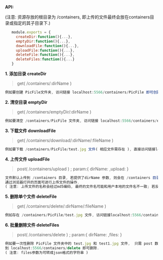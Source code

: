 ﻿**API:**

   (注意: 资源存放的根目录为 /containers, 即上传的文件最终会放在containers目录或指定的其子目录下.)  
``` javascript
   module.exports = {
     createDir:function(){...},
     emptyDir:function(){...},
     downloadFile:function(){...},
     uploadFile:function(){...},
     deleteFile:function(){...},
     deleteFiles:function(){...}
   }
```  
**1. 添加目录 createDir**
 > get( /containers/:dirName )
``` javascript
例如要创建 PicFile文件夹, 访问链接 localhost:5566/containers/PicFile 即可创建(需node app.js 启动项目)
```

**2. 清空目录 emptyDir**
 >  get( /containers/emptyDir/:dirName )
``` javascript
例如要清空 /containers/PicFile 文件夹, 访问链接 localhost:5566/containers/emptyDir/PicFile 即可
```

**3. 下载文件 downloadFile**
 >  get( /containers/download/:dirName/:fileName  )
``` javascript
例如要下载 /containers/PicFile/test.jpg 文件( 相应文件需存在 ), 直接访问链接localhost:5566/containers/download/PicFile/test.jpg 即可下载
```

**4. 上传文件 uploadFile**
 >  post( /containers/upload )  ;  param:{ dirName: ,upload: }
``` javascript
文件默认上传到 /containers 目录, 若提供了dirName 参数, 则会在 /containers 目录中查找( 未找到则创建 )此文件夹, 并将上传的文件移动到此文件夹中.
通过浏览器打开的页面可进行上传文件的操作.
( 注意: 上传文件的名称会经过md5编码, 最终的文件名可能和用户本地的文件名不一致; 若反复向同一路径上传同名文件, 可能会在/containers 目录中生成垃圾文件 )
```

**5. 删除单个文件 deleteFile**
 >  get( /containers/delete/:dirName/:fileName )
``` javascript
例如存在 /containers/PicFile/test.jpg 文件, 访问链接localhost:5566/containers/delete/PicFile/test.jpg 即可删除test.jpg文件
```

**6. 批量删除文件 deleteFiles**
 >  post( /containers/delete )  ;  param:{ dirName: ,files: }
``` javascript
例如要一次性删除 PicFile 文件夹中的 test.jpg 和 test1.jpg 文件,  只需 post 数据 { "dirName":"PicFile", "files":" ['test.jpg','test1.jpg'] " }
到 localhost:5566/containers/delete 即可删除.
( 注意: files参数为可转成json格式的字符串 )
```

